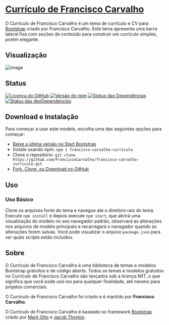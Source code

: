 # [Currículo de Francisco Carvalho](https://startbootstrap.com/theme/resume/)

O Currículo de Francisco Carvalho é um tema de currículo e CV para [Bootstrap](https://getbootstrap.com/) criado por Francisco Carvalho. Este tema apresenta uma barra lateral fixa com seções de conteúdo para construir um currículo simples, porém elegante.

## Visualização

![image](https://github.com/TchescoSemdo/Francisco-Curr-culo/assets/57099599/e91a08f8-0f0b-445f-bec1-70bd09e9ac2a)


## Status

[![Licença do GitHub](https://img.shields.io/badge/license-MIT-blue.svg)](https://raw.githubusercontent.com/StartBootstrap/startbootstrap-resume/master/LICENSE)
[![Versão do npm](https://img.shields.io/npm/v/startbootstrap-resume.svg)](https://www.npmjs.com/package/startbootstrap-resume)
[![Status das Dependências](https://david-dm.org/StartBootstrap/startbootstrap-resume/status.svg)](https://david-dm.org/StartBootstrap/startbootstrap-resume)
[![Status das devDependencies](https://david-dm.org/StartBootstrap/startbootstrap-resume/dev-status.svg)](https://david-dm.org/StartBootstrap/startbootstrap-resume?type=dev)

## Download e Instalação

Para começar a usar este modelo, escolha uma das seguintes opções para começar:

- [Baixe a última versão no Start Bootstrap](https://startbootstrap.com/theme/resume/)
- Instale usando npm: `npm i francisco-carvalho-curriculo`
- Clone o repositório: `git clone https://github.com/FranciscoCarvalho/francisco-carvalho-curriculo.git`
- [Fork, Clone, ou Download no GitHub](https://github.com/FranciscoCarvalho/francisco-carvalho-curriculo)

## Uso

### Uso Básico

Clone os arquivos fonte do tema e navegue até o diretório raiz do tema. Execute `npm install` e depois execute `npm start`, que abrirá uma visualização do modelo no seu navegador padrão, observará as alterações nos arquivos de modelo principais e recarregará o navegador quando as alterações forem salvas. Você pode visualizar o arquivo `package.json` para ver quais scripts estão incluídos.

## Sobre

O Currículo de Francisco Carvalho é uma biblioteca de temas e modelos Bootstrap gratuitos e de código aberto. Todos os temas e modelos gratuitos no Currículo de Francisco Carvalho são lançados sob a licença MIT, o que significa que você pode usá-los para qualquer finalidade, até mesmo para projetos comerciais.

O Currículo de Francisco Carvalho foi criado e é mantido por **Francisco Carvalho**.


O Currículo de Francisco Carvalho é baseado no framework [Bootstrap](https://getbootstrap.com/) criado por [Mark Otto](https://twitter.com/mdo) e [Jacob Thorton](https://twitter.com/fat).


